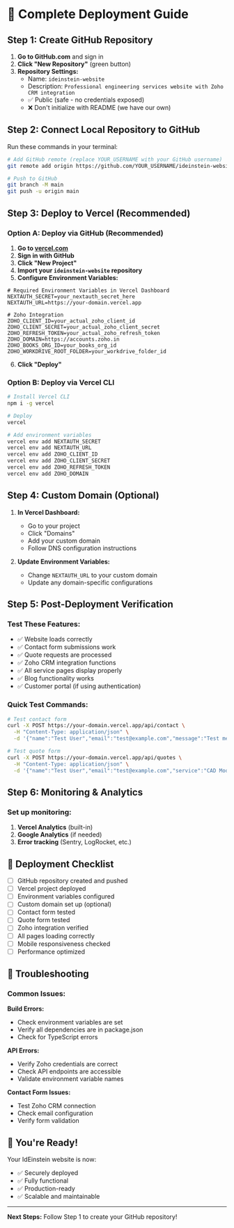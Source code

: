 # 🚀 Complete Deployment Guide

## Step 1: Create GitHub Repository

1. **Go to GitHub.com** and sign in
2. **Click "New Repository"** (green button)
3. **Repository Settings:**
   - Name: `ideinstein-website`
   - Description: `Professional engineering services website with Zoho CRM integration`
   - ✅ Public (safe - no credentials exposed)
   - ❌ Don't initialize with README (we have our own)

## Step 2: Connect Local Repository to GitHub

Run these commands in your terminal:

```bash
# Add GitHub remote (replace YOUR_USERNAME with your GitHub username)
git remote add origin https://github.com/YOUR_USERNAME/ideinstein-website.git

# Push to GitHub
git branch -M main
git push -u origin main
```

## Step 3: Deploy to Vercel (Recommended)

### Option A: Deploy via GitHub (Recommended)
1. **Go to [vercel.com](https://vercel.com)**
2. **Sign in with GitHub**
3. **Click "New Project"**
4. **Import your `ideinstein-website` repository**
5. **Configure Environment Variables:**

```env
# Required Environment Variables in Vercel Dashboard
NEXTAUTH_SECRET=your_nextauth_secret_here
NEXTAUTH_URL=https://your-domain.vercel.app

# Zoho Integration
ZOHO_CLIENT_ID=your_actual_zoho_client_id
ZOHO_CLIENT_SECRET=your_actual_zoho_client_secret
ZOHO_REFRESH_TOKEN=your_actual_zoho_refresh_token
ZOHO_DOMAIN=https://accounts.zoho.in
ZOHO_BOOKS_ORG_ID=your_books_org_id
ZOHO_WORKDRIVE_ROOT_FOLDER=your_workdrive_folder_id
```

6. **Click "Deploy"**

### Option B: Deploy via Vercel CLI
```bash
# Install Vercel CLI
npm i -g vercel

# Deploy
vercel

# Add environment variables
vercel env add NEXTAUTH_SECRET
vercel env add NEXTAUTH_URL
vercel env add ZOHO_CLIENT_ID
vercel env add ZOHO_CLIENT_SECRET
vercel env add ZOHO_REFRESH_TOKEN
vercel env add ZOHO_DOMAIN
```

## Step 4: Custom Domain (Optional)

1. **In Vercel Dashboard:**
   - Go to your project
   - Click "Domains"
   - Add your custom domain
   - Follow DNS configuration instructions

2. **Update Environment Variables:**
   - Change `NEXTAUTH_URL` to your custom domain
   - Update any domain-specific configurations

## Step 5: Post-Deployment Verification

### Test These Features:
- ✅ Website loads correctly
- ✅ Contact form submissions work
- ✅ Quote requests are processed
- ✅ Zoho CRM integration functions
- ✅ All service pages display properly
- ✅ Blog functionality works
- ✅ Customer portal (if using authentication)

### Quick Test Commands:
```bash
# Test contact form
curl -X POST https://your-domain.vercel.app/api/contact \
  -H "Content-Type: application/json" \
  -d '{"name":"Test User","email":"test@example.com","message":"Test message"}'

# Test quote form
curl -X POST https://your-domain.vercel.app/api/quotes \
  -H "Content-Type: application/json" \
  -d '{"name":"Test User","email":"test@example.com","service":"CAD Modeling","description":"Test project","scope":"Test scope","timeline":"ASAP","budget":5000}'
```

## Step 6: Monitoring & Analytics

### Set up monitoring:
1. **Vercel Analytics** (built-in)
2. **Google Analytics** (if needed)
3. **Error tracking** (Sentry, LogRocket, etc.)

## 🎯 Deployment Checklist

- [ ] GitHub repository created and pushed
- [ ] Vercel project deployed
- [ ] Environment variables configured
- [ ] Custom domain set up (optional)
- [ ] Contact form tested
- [ ] Quote form tested
- [ ] Zoho integration verified
- [ ] All pages loading correctly
- [ ] Mobile responsiveness checked
- [ ] Performance optimized

## 🔧 Troubleshooting

### Common Issues:

**Build Errors:**
- Check environment variables are set
- Verify all dependencies are in package.json
- Check for TypeScript errors

**API Errors:**
- Verify Zoho credentials are correct
- Check API endpoints are accessible
- Validate environment variable names

**Contact Form Issues:**
- Test Zoho CRM connection
- Check email configuration
- Verify form validation

## 🚀 You're Ready!

Your IdEinstein website is now:
- ✅ Securely deployed
- ✅ Fully functional
- ✅ Production-ready
- ✅ Scalable and maintainable

---

**Next Steps:** Follow Step 1 to create your GitHub repository!